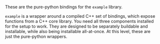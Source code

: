 These are the pure-python bindings for the `example` library.

`example` is a wrapper around a compiled C++ set of bindings, which expose functions from a C++ core library.  You need all three components installed for the setup to work.  They are designed to be separately buildable and installable, while also being installable all-at-once.  At this level, these are just the pure-python wrappers.